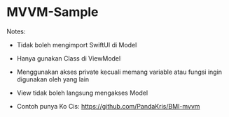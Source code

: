 # MVVM-Sample

Notes:

- Tidak boleh mengimport SwiftUI di Model
- Hanya gunakan Class di ViewModel
- Menggunakan akses private kecuali memang variable atau fungsi ingin digunakan oleh yang lain
- View tidak boleh langsung mengakses Model

- Contoh punya Ko Cis: https://github.com/PandaKris/BMI-mvvm
